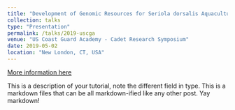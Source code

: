 ```yaml
---
title: "Development of Genomic Resources for Seriola dorsalis Aquaculture: Searching for Valuable Traits through Local Adaptation"
collection: talks
type: "Presentation"
permalink: /talks/2019-uscga
venue: "US Coast Guard Academy - Cadet Research Symposium"
date: 2019-05-02
location: "New London, CT, USA"
---
```


[More information here](http://exampleurl.com)

This is a description of your tutorial, note the different field in type. This is a markdown files that can be all markdown-ified like any other post. Yay markdown!
